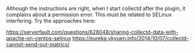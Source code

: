Although the instructions are right, when I start collectd after the plugin, it
complains about a permission error. This must be related to SELinux
interfering. Try the approaches here: 

https://serverfault.com/questions/628048/sharing-collectd-data-with-apache-on-centos-selinux
https://eureka.ykyuen.info/2014/10/07/collectd-cannot-send-out-matrics/

